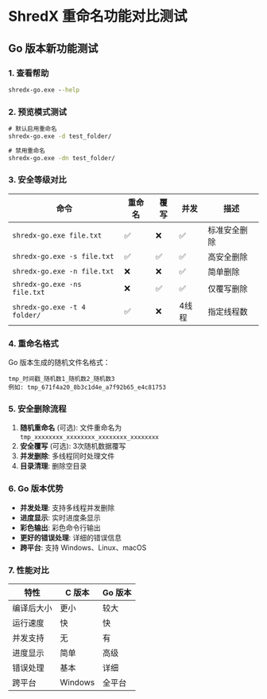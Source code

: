 # ShredX 重命名功能对比测试

## Go 版本新功能测试

### 1. 查看帮助
```cmd
shredx-go.exe --help
```

### 2. 预览模式测试
```cmd
# 默认启用重命名
shredx-go.exe -d test_folder/

# 禁用重命名
shredx-go.exe -dn test_folder/
```

### 3. 安全等级对比

| 命令 | 重命名 | 覆写 | 并发 | 描述 |
|------|--------|------|------|------|
| `shredx-go.exe file.txt` | ✅ | ❌ | ✅ | 标准安全删除 |
| `shredx-go.exe -s file.txt` | ✅ | ✅ | ✅ | 高安全删除 |
| `shredx-go.exe -n file.txt` | ❌ | ❌ | ✅ | 简单删除 |
| `shredx-go.exe -ns file.txt` | ❌ | ✅ | ✅ | 仅覆写删除 |
| `shredx-go.exe -t 4 folder/` | ✅ | ❌ | 4线程 | 指定线程数 |

### 4. 重命名格式

Go 版本生成的随机文件名格式：
```
tmp_时间戳_随机数1_随机数2_随机数3
例如: tmp_671f4a20_8b3c1d4e_a7f92b65_e4c81753
```

### 5. 安全删除流程

1. **随机重命名** (可选): 文件重命名为 `tmp_xxxxxxxx_xxxxxxxx_xxxxxxxx_xxxxxxxx`
2. **安全覆写** (可选): 3次随机数据覆写
3. **并发删除**: 多线程同时处理文件
4. **目录清理**: 删除空目录

### 6. Go 版本优势

- **并发处理**: 支持多线程并发删除
- **进度显示**: 实时进度条显示
- **彩色输出**: 彩色命令行输出
- **更好的错误处理**: 详细的错误信息
- **跨平台**: 支持 Windows、Linux、macOS

### 7. 性能对比

| 特性 | C 版本 | Go 版本 |
|------|--------|---------|
| 编译后大小 | 更小 | 较大 |
| 运行速度 | 快 | 快 |
| 并发支持 | 无 | 有 |
| 进度显示 | 简单 | 高级 |
| 错误处理 | 基本 | 详细 |
| 跨平台 | Windows | 全平台 |